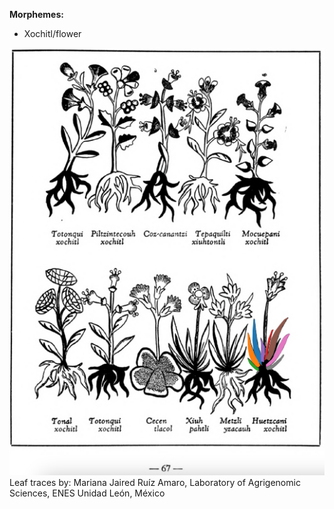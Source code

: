 
**Morphemes:**

- Xochitl/flower

![M_ID098_p067_11_Huetzcani_xochitl.png](assets/M_ID098_p067_11_Huetzcani_xochitl.png)  
Leaf traces by: Mariana Jaired Ruíz Amaro, Laboratory of Agrigenomic Sciences, ENES Unidad León, México  
